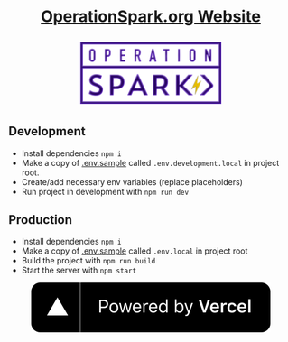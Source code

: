 <h1 align='center'>
  <a href='https://operationspark.org' target='_blank'>
    <p><b>OperationSpark.org Website</b></p>
    <img src='public/images/opspark-banner.png' width='250px'>
  </a>
</h1>

## Development

- Install dependencies `npm i`
- Make a copy of [.env.sample](.env.sample) called `.env.development.local` in project root.
- Create/add necessary env variables (replace placeholders)
- Run project in development with `npm run dev`

## Production

- Install dependencies `npm i`
- Make a copy of [.env.sample](.env.sample) called `.env.local` in project root
- Build the project with `npm run build`
- Start the server with `npm start`

<p align='center'>
  <a href='https://vercel.com/?utm_source=operation-spark&utm_campaign=oss' target='_blank' >
    <img src='public/images/logos/etc/vercel_banner.svg' />
  </a>
</p>
